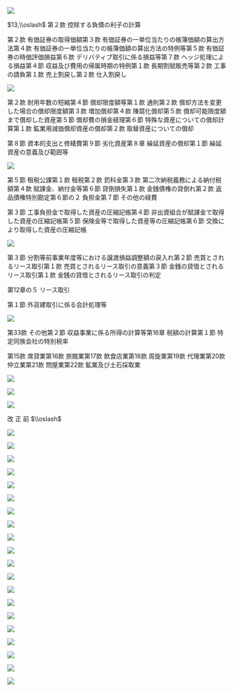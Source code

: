 ![](https://www.nta.go.jp/tmp/575179ef-b3af-4ee6-9f8a-24a3646a92fd/images/49b1adc228139e4c59374daa58014f3434bd81cf8d82f088cd4e64e8d232362d.jpg)

$13,\\oslash$ 第２款 控除する負債の利子の計算

第２款 有価証券の取得価額第３款 有価証券の一単位当たりの帳簿価額の算出方法第４款 有価証券の一単位当たりの帳簿価額の算出方法の特例等第５款 有価証券の時価評価損益第６款 デリバティブ取引に係る損益等第７款 ヘッジ処理による損益第４節 収益及び費用の帰属時期の特例第１款 長期割賦販売等第２款 工事の請負第１款 売上割戻し第２款 仕入割戻し

![](https://www.nta.go.jp/tmp/575179ef-b3af-4ee6-9f8a-24a3646a92fd/images/d3165237e076dfd17c81fefde60bd8e76cad6fd0afbc355be636975cbdc6f09d.jpg)

第２款 耐用年数の短縮第４節 償却限度額等第１款 通則第２款 償却方法を変更した場合の償却限度額第３款 増加償却第４款 陳腐化償却第５款 償却可能限度額まで償却した資産第５節 償却費の損金経理第６節 特殊な資産についての償却計算第１款 鉱業用減価償却資産の償却第２款 取替資産についての償却

第８節 資本的支出と修繕費第９節 劣化資産第８章 繰延資産の償却第１節 繰延資産の意義及び範囲等

![](https://www.nta.go.jp/tmp/575179ef-b3af-4ee6-9f8a-24a3646a92fd/images/17f17e225da6c131c9c67aa74241b3bef12d45599157a51e4678ec53e8098ea4.jpg)

第５節 租税公課第１款 租税第２款 罰科金第３款 第二次納税義務による納付税額第４款 賦課金、納付金等第６節 貸倒損失第１款 金銭債権の貸倒れ第２款 返品債権特別勘定第６節の２ 負担金第７節 その他の経費

第３節 工事負担金で取得した資産の圧縮記帳第４節 非出資組合が賦課金で取得した資産の圧縮記帳第５節 保険金等で取得した資産等の圧縮記帳第６節 交換により取得した資産の圧縮記帳

![](https://www.nta.go.jp/tmp/575179ef-b3af-4ee6-9f8a-24a3646a92fd/images/2fb40080d625a06f7042668ac7d8929f9ce2dad66be4644237923c1869c44793.jpg)

第３節 分割等前事業年度等における譲渡損益調整額の戻入れ第２節 売買とされるリース取引第１款 売買とされるリース取引の意義第３節 金銭の貸借とされるリース取引第１款 金銭の貸借とされるリース取引の判定

第12章の５ リース取引

第１節 外貨建取引に係る会計処理等

![](https://www.nta.go.jp/tmp/575179ef-b3af-4ee6-9f8a-24a3646a92fd/images/1e6d811405af32cb33f78f8a353696ef28339eabbb7e591f734e2e16b7c75bd4.jpg)

第33款 その他第２節 収益事業に係る所得の計算等第16章 税額の計算第１節 特定同族会社の特別税率

第15款 席貸業第16款 旅館業第17款 飲食店業第18款 周旋業第19款 代理業第20款 仲立業第21款 問屋業第22款 鉱業及び土石採取業

![](https://www.nta.go.jp/tmp/575179ef-b3af-4ee6-9f8a-24a3646a92fd/images/9ccc9ae366c49f80f9a167a389d01a5b8e6ea42014b531d8b50174a23db0f6f1.jpg)

![](https://www.nta.go.jp/tmp/575179ef-b3af-4ee6-9f8a-24a3646a92fd/images/3f40e1d84e50fdb1a91d884ce931ab0b91157719a6b2f8d3348c07460409c398.jpg)

![](https://www.nta.go.jp/tmp/575179ef-b3af-4ee6-9f8a-24a3646a92fd/images/93d4c91cb855f7f7aa99557ec53f992985d263cbf40ae16da260329a27918160.jpg)

改 正 前 $\\oslash$

![](https://www.nta.go.jp/tmp/575179ef-b3af-4ee6-9f8a-24a3646a92fd/images/ebd230e761fbf310a94e46b1c5c646b179548d6ea1573fc0efbba25e44f81e9d.jpg)

![](https://www.nta.go.jp/tmp/575179ef-b3af-4ee6-9f8a-24a3646a92fd/images/0fdbf624206eb94a449f71098c977a91b60356f5e056e8aeea21d7da7d9a6331.jpg)

![](https://www.nta.go.jp/tmp/575179ef-b3af-4ee6-9f8a-24a3646a92fd/images/b308d4b214c970225612440514eb5d6c45b5ea8c936a2ce463dcacbe3dc5eee6.jpg)

![](https://www.nta.go.jp/tmp/575179ef-b3af-4ee6-9f8a-24a3646a92fd/images/2dad7f77901f5692617cc5967dda1bcd9122dbae25f636037017a840eae50961.jpg)

![](https://www.nta.go.jp/tmp/575179ef-b3af-4ee6-9f8a-24a3646a92fd/images/684f89484db20ff9a64b7a81249714bd8271b740465c01bb9ea6e2826270cbbb.jpg)

![](https://www.nta.go.jp/tmp/575179ef-b3af-4ee6-9f8a-24a3646a92fd/images/c9ec9b15cb8689e5f9bafcfd986c3d3664c20154fe63842ba7c26eeed8f61faf.jpg)

![](https://www.nta.go.jp/tmp/575179ef-b3af-4ee6-9f8a-24a3646a92fd/images/87a2c5884777dcacc4b5f387c9add1276a2fdecb1fcb720cb8e896acc4e5f034.jpg)

![](https://www.nta.go.jp/tmp/575179ef-b3af-4ee6-9f8a-24a3646a92fd/images/75abeba9eea3dc594bd89994bf2ba9910ba5f5087e2e742155020871f0aac01b.jpg)

![](https://www.nta.go.jp/tmp/575179ef-b3af-4ee6-9f8a-24a3646a92fd/images/4e2a60fa266f8368e53f0849d613b8ad682a56bf5b30e60082f076e573b3fa89.jpg)

![](https://www.nta.go.jp/tmp/575179ef-b3af-4ee6-9f8a-24a3646a92fd/images/035446fd2f7efdf0506a330f282cab7b0f531c9021205ff8e49ee5f38bf989a8.jpg)

![](https://www.nta.go.jp/tmp/575179ef-b3af-4ee6-9f8a-24a3646a92fd/images/48095cf00362761377cb57319cd618fd059bba0571be585cac4485d3c1414394.jpg)

![](https://www.nta.go.jp/tmp/575179ef-b3af-4ee6-9f8a-24a3646a92fd/images/f888f5b941f51bca2c0b273fddd174c568d3b0af91770f6404c6d168460f69e4.jpg)

![](https://www.nta.go.jp/tmp/575179ef-b3af-4ee6-9f8a-24a3646a92fd/images/149580ae430231a3f6c090c24d8e2693e96f82e21bbd30dfe0b5394f5c977ba7.jpg)

![](https://www.nta.go.jp/tmp/575179ef-b3af-4ee6-9f8a-24a3646a92fd/images/f7499ba70552aec0671e8d76cdf633e2bc1667152508f2bfa6c413c557c8c11d.jpg)

![](https://www.nta.go.jp/tmp/575179ef-b3af-4ee6-9f8a-24a3646a92fd/images/051180f0510edfdae831fa9a67f91fcc519b64a011acfcc1301631f6d5995afd.jpg)

![](https://www.nta.go.jp/tmp/575179ef-b3af-4ee6-9f8a-24a3646a92fd/images/1480058f55bfb9458ce78dcbdb94bbee99ffa31a873e629261816746c4f0f32f.jpg)

![](https://www.nta.go.jp/tmp/575179ef-b3af-4ee6-9f8a-24a3646a92fd/images/5706ee0256bc94464ebeec7e87e290f07c3a27527fc184a665ce105b16584941.jpg)

![](https://www.nta.go.jp/tmp/575179ef-b3af-4ee6-9f8a-24a3646a92fd/images/2b30ad915fc1bc92d740dacca081bd673c872f0e757bfa12308b17ab9aea3179.jpg)

![](https://www.nta.go.jp/tmp/575179ef-b3af-4ee6-9f8a-24a3646a92fd/images/7f716b94b4b999a0baab87b85d9e5344dbbdbc9bd224c0d7ecd34c0c244218dc.jpg)

![](https://www.nta.go.jp/tmp/575179ef-b3af-4ee6-9f8a-24a3646a92fd/images/d011baf9cc5dbf79948e34123ba7cee854fc8346bc0f80dd6a8685e99a59436a.jpg)